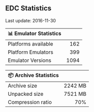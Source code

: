 ## EDC Statistics

Last update: 2016-11-30

| :bar_chart: Emulator Statistics | |
|:-----|------:|
| Platforms available | 162 |
| Platform Emulators | 399 |
| Emulator Versions  | 1094 |

| :package: Archive Statistics | |
|:-----|------:|
| Archive size | 2242 MB |
| Unpacked size | 7521 MB |
| Compression ratio | 70% |
